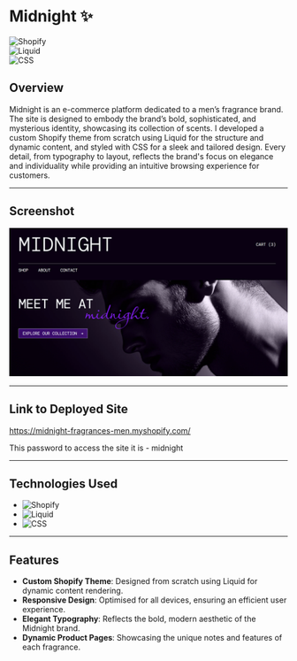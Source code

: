 # Midnight :sparkles:

![Shopify](https://img.shields.io/badge/Shopify-%2385BF25.svg?style=for-the-badge&logo=Shopify&logoColor=white)  
![Liquid](https://img.shields.io/badge/Liquid-%23FF7A59.svg?style=for-the-badge&logo=Liquid&logoColor=white)  
![CSS](https://img.shields.io/badge/CSS-%231572B6.svg?style=for-the-badge&logo=CSS3&logoColor=white)  

## Overview

Midnight is an e-commerce platform dedicated to a men’s fragrance brand. The site is designed to embody the brand’s bold, sophisticated, and mysterious identity, showcasing its collection of scents. I developed a custom Shopify theme from scratch using Liquid for the structure and dynamic content, and styled with CSS for a sleek and tailored design. Every detail, from typography to layout, reflects the brand's focus on elegance and individuality while providing an intuitive browsing experience for customers.

---

## Screenshot

<p align="center">
  <img src="./assets/midnight-screenshot.png" width="1000" height="auto" title="Screenshot of the Midnight website">
</p>

---

## Link to Deployed Site

https://midnight-fragrances-men.myshopify.com/

This password to access the site it is - midnight

---

## Technologies Used

- ![Shopify](https://img.shields.io/badge/Shopify-%2385BF25.svg?style=flat&logo=Shopify&logoColor=white)  
- ![Liquid](https://img.shields.io/badge/Liquid-%23FF7A59.svg?style=flat&logo=Liquid&logoColor=white)  
- ![CSS](https://img.shields.io/badge/CSS-%231572B6.svg?style=flat&logo=CSS3&logoColor=white)  

---

## Features

- **Custom Shopify Theme**: Designed from scratch using Liquid for dynamic content rendering.  
- **Responsive Design**: Optimised for all devices, ensuring an efficient user experience.  
- **Elegant Typography**: Reflects the bold, modern aesthetic of the Midnight brand.  
- **Dynamic Product Pages**: Showcasing the unique notes and features of each fragrance.  